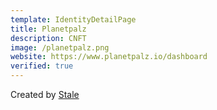 ```yaml
---
template: IdentityDetailPage
title: Planetpalz
description: CNFT
image: /planetpalz.png
website: https://www.planetpalz.io/dashboard
verified: true
---
```


Created by [Stale](/en/identities/stale.md)